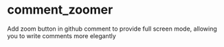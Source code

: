# comment_zoomer

Add zoom button in github comment to provide full screen mode, allowing you to write comments more elegantly

